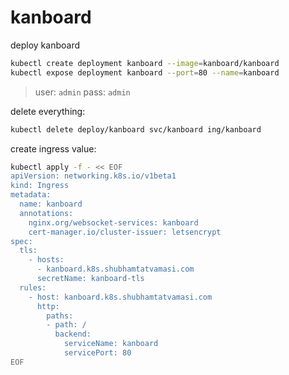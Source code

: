 # kanboard

deploy kanboard
```bash
kubectl create deployment kanboard --image=kanboard/kanboard
kubectl expose deployment kanboard --port=80 --name=kanboard
```
> user: `admin` pass: `admin`

delete everything:
```bash
kubectl delete deploy/kanboard svc/kanboard ing/kanboard
```

create ingress value:
```bash
kubectl apply -f - << EOF
apiVersion: networking.k8s.io/v1beta1
kind: Ingress
metadata:
  name: kanboard
  annotations:
    nginx.org/websocket-services: kanboard
    cert-manager.io/cluster-issuer: letsencrypt
spec:
  tls:
    - hosts:
      - kanboard.k8s.shubhamtatvamasi.com
      secretName: kanboard-tls
  rules:
    - host: kanboard.k8s.shubhamtatvamasi.com
      http:
        paths:
        - path: /
          backend:
            serviceName: kanboard
            servicePort: 80
EOF
```
